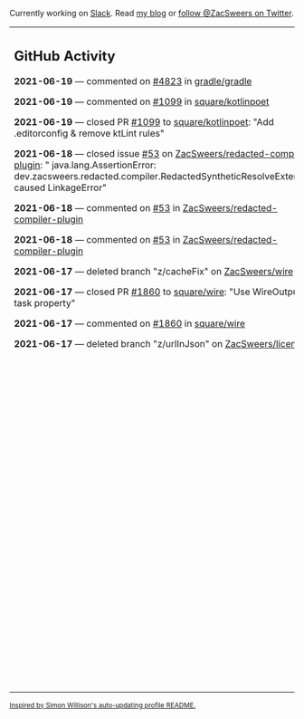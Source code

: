Currently working on [Slack](https://slack.com/). Read [my blog](https://zacsweers.dev/) or [follow @ZacSweers on Twitter](https://twitter.com/ZacSweers).

<table><tr><td valign="top" width="60%">

## GitHub Activity
<!-- githubActivity starts -->
**2021-06-19** — commented on [#4823](https://github.com/gradle/gradle/issues/4823#issuecomment-864414771) in [gradle/gradle](https://api.github.com/repos/gradle/gradle)

**2021-06-19** — commented on [#1099](https://github.com/square/kotlinpoet/pull/1099#issuecomment-864362072) in [square/kotlinpoet](https://api.github.com/repos/square/kotlinpoet)

**2021-06-19** — closed PR [#1099](https://api.github.com/repos/square/kotlinpoet/pulls/1099) to [square/kotlinpoet](https://api.github.com/repos/square/kotlinpoet): "Add .editorconfig & remove ktLint rules"

**2021-06-18** — closed issue [#53](https://api.github.com/repos/ZacSweers/redacted-compiler-plugin/issues/53) on [ZacSweers/redacted-compiler-plugin](https://api.github.com/repos/ZacSweers/redacted-compiler-plugin): " java.lang.AssertionError: dev.zacsweers.redacted.compiler.RedactedSyntheticResolveExtension caused LinkageError"

**2021-06-18** — commented on [#53](https://github.com/ZacSweers/redacted-compiler-plugin/issues/53#issuecomment-864329467) in [ZacSweers/redacted-compiler-plugin](https://api.github.com/repos/ZacSweers/redacted-compiler-plugin)

**2021-06-18** — commented on [#53](https://github.com/ZacSweers/redacted-compiler-plugin/issues/53#issuecomment-864235983) in [ZacSweers/redacted-compiler-plugin](https://api.github.com/repos/ZacSweers/redacted-compiler-plugin)

**2021-06-17** — deleted branch "z/cacheFix" on [ZacSweers/wire](https://api.github.com/repos/ZacSweers/wire)

**2021-06-17** — closed PR [#1860](https://api.github.com/repos/square/wire/pulls/1860) to [square/wire](https://api.github.com/repos/square/wire): "Use WireOutput for task property"

**2021-06-17** — commented on [#1860](https://github.com/square/wire/pull/1860#issuecomment-863398350) in [square/wire](https://api.github.com/repos/square/wire)

**2021-06-17** — deleted branch "z/urlInJson" on [ZacSweers/licensee](https://api.github.com/repos/ZacSweers/licensee)
<!-- githubActivity ends -->
</td><td valign="top" width="40%">

## On My Blog
<!-- blog starts -->
**2021-06-14** — [How I Work](https://www.zacsweers.dev/how-i-work/)

**2021-02-02** — [Disposables Can Cause Memory Leaks](https://www.zacsweers.dev/disposables-can-cause-memory-leaks/)

**2021-01-29** — [Kapt's Hidden Test Costs](https://www.zacsweers.dev/kapts-hidden-test-costs/)

**2020-07-13** — [Time in UI Programming](https://www.zacsweers.dev/time-in-ui/)

**2020-07-08** — [Tick Tock: Desugaring and Timezones](https://www.zacsweers.dev/ticktock-desugaring-timezones/)

**2020-06-11** — [Kotlin Symbol Processing: Early Thoughts](https://www.zacsweers.dev/kotlin-symbol-processor-early-thoughts/)

**2020-05-01** — [Dagger Party Tricks: Extension Functions](https://www.zacsweers.dev/dagger-party-tricks-extension-functions/)

**2020-04-03** — [Making My WFH Life Bearable](https://www.zacsweers.dev/making-wfh-life-bearable/)

**2020-03-16** — [Android's Built-in ProGuard Rules: The Missing Guide](https://www.zacsweers.dev/android-proguard-rules/)

**2020-03-09** — [Stories from Josephine](https://www.zacsweers.dev/stories-from-josephine/)
<!-- blog ends -->
More on [zacsweers.dev](https://zacsweers.dev/)
</td></tr></table>

<sub><a href="https://simonwillison.net/2020/Jul/10/self-updating-profile-readme/">Inspired by Simon Willison's auto-updating profile README.</a></sub>